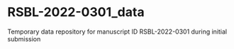 # RSBL-2022-0301_data
Temporary data repository for manuscript ID RSBL-2022-0301 during initial submission
